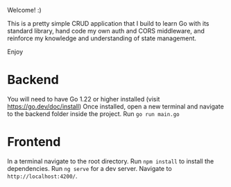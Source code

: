 Welcome! :) 

This is a pretty simple CRUD application that I build to learn Go with its standard library, hand code my own auth and CORS middleware, and reinforce my knowledge and understanding of state management.

Enjoy

# Backend
You will need to have Go 1.22 or higher installed (visit https://go.dev/doc/install) 
Once installed, open a new terminal and navigate to the backend folder inside the project.
Run `go run main.go`

# Frontend
In a terminal navigate to the root directory.
Run `npm install` to install the dependencies.
Run `ng serve` for a dev server. Navigate to `http://localhost:4200/`.
